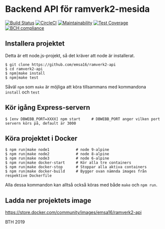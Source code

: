 # Backend API för ramverk2-mesida

[![Build Status](https://travis-ci.org/emsa16/ramverk2-api.svg?branch=master)](https://travis-ci.org/emsa16/ramverk2-api)
[![CircleCI](https://circleci.com/gh/emsa16/ramverk2-api.svg?style=svg)](https://circleci.com/gh/emsa16/ramverk2-api)
[![Maintainability](https://api.codeclimate.com/v1/badges/e01f59ff40dc859e5645/maintainability)](https://codeclimate.com/github/emsa16/ramverk2-api/maintainability)
[![Test Coverage](https://api.codeclimate.com/v1/badges/e01f59ff40dc859e5645/test_coverage)](https://codeclimate.com/github/emsa16/ramverk2-api/test_coverage)
[![BCH compliance](https://bettercodehub.com/edge/badge/emsa16/ramverk2-api?branch=master)](https://bettercodehub.com/)

## Installera projektet
Detta är ett node.js-projekt, så det kräver att node är installerat.

    $ git clone https://github.com/emsa16/ramverk2-api
    $ cd ramverk2-api
    $ npm|make install
    $ npm|make test

Såväl `npm` som `make` är möjliga att köra tillsammans med kommandona `install` och `test`

## Kör igång Express-servern
    $ [env DBWEBB_PORT=XXXX] npm start     # DBWEBB_PORT anger vilken port servern körs på, default är 3000

## Köra projektet i Docker
    $ npm run|make node1            # node 9-alpine
    $ npm run|make node2            # node 8-alpine
    $ npm run|make node3            # node 6-alpine
    $ npm run|make docker-start     # Kör alla tre containers
    $ npm run|make docker-stop      # Stoppar alla aktiva containers
    $ npm run|make docker-build     # Bygger ovan nämnda images från respektive Dockerfile

Alla dessa kommandon kan alltså också köras med både `make` och `npm run`.

## Ladda ner projektets image
https://store.docker.com/community/images/emsa16/ramverk2-api

BTH 2019
